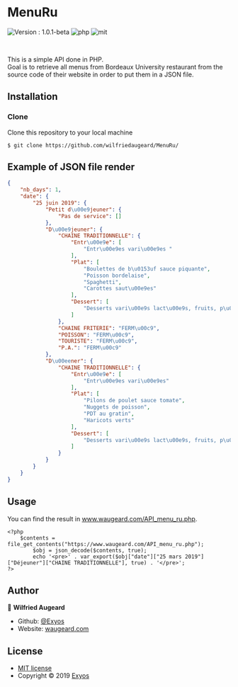 # MenuRu

<p align="center-left">
  <img alt="Version : 1.0.1-beta" src="https://img.shields.io/badge/version-1.0.1_beta-green" />
  <img alt="php" src="https://img.shields.io/badge/php-v5.6.40-blue?logo=php&logoColor=white" />
  <img alt="mit" src="https://img.shields.io/badge/license-MIT-yellow" />
	
</p><br/>

This is a simple API done in PHP. <br>Goal is to retrieve all menus from Bordeaux University restaurant from the source code of their website in order to put them in a JSON file.

## Installation
### Clone
Clone this repository to your local machine 
```shell
$ git clone https://github.com/wilfriedaugeard/MenuRu/
```

## Example of JSON file render

```json
{
    "nb_days": 1,
    "date": {
        "25 juin 2019": {
            "Petit d\u00e9jeuner": {
                "Pas de service": []
            },
            "D\u00e9jeuner": {
                "CHAINE TRADITIONNELLE": {
                    "Entr\u00e9e": [
                        "Entr\u00e9es vari\u00e9es "
                    ],
                    "Plat": [
                        "Boulettes de b\u0153uf sauce piquante",
                        "Poisson bordelaise",
                        "Spaghetti",
                        "Carottes saut\u00e9es"
                    ],
                    "Dessert": [
                        "Desserts vari\u00e9s lact\u00e9s, fruits, p\u00e2tisseries"
                    ]
                },
                "CHAINE FRITERIE": "FERM\u00c9",
                "POISSON": "FERM\u00c9",
                "TOURISTE": "FERM\u00c9",
                "P.A.": "FERM\u00c9"
            },
            "D\u00eener": {
                "CHAINE TRADITIONNELLE": {
                    "Entr\u00e9e": [
                        "Entr\u00e9es vari\u00e9es"
                    ],
                    "Plat": [
                        "Pilons de poulet sauce tomate",
                        "Nuggets de poisson",
                        "PDT au gratin",
                        "Haricots verts"
                    ],
                    "Dessert": [
                        "Desserts vari\u00e9s lact\u00e9s, fruits, p\u00e2tisseries"
                    ]
                }
            }
        }
    }
}
```



## Usage

You can find the result in www.waugeard.com/API_menu_ru.php.
```html+php
<?php
	$contents = file_get_contents("https://www.waugeard.com/API_menu_ru.php"); 
        $obj = json_decode($contents, true);
        echo '<pre>' . var_export($obj["date"]["25 mars 2019"]["Déjeuner"]["CHAINE TRADITIONNELLE"], true) . '</pre>';
?>
```

 ## Author

👤 **Wilfried Augeard**
- Github: [@Exyos](https://github.com/wilfriedaugeard)
- Website: [waugeard.com](https://waugeard.com)

## License

- [MIT license](https://github.com/wilfriedaugeard/MenuRu/blob/master/LICENSE)<br/>
- Copyright © 2019 [Exyos](https://github.com/wilfriedaugeard)

